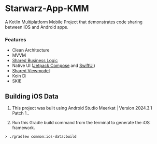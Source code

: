 # Starwarz-App-KMM

A Kotlin Multiplatform Mobile Project that demonstrates code sharing between iOS and Android apps.

### Features

- Clean Architecture
- MVVM
- [Shared Business Logic](https://github.com/teewhydope/StarWars-App/tree/main/common)
- Native
  UI ([Jetpack Compose](https://github.com/teewhydope/StarWars-App/tree/main/androidApp/src/main/java/com/teewhydope/app/ui)
  and [SwiftUi](https://github.com/teewhydope/StarWars-App/tree/main/iosApp/iosApp))
- [Shared Viewmodel](https://github.com/teewhydope/StarWars-App/tree/main/common/presentation/src/commonMain/kotlin/com/teewhydope/app/presentation)
- Koin Di
- SKIE

## Building iOS Data

1. This project was built using Android Studio Meerkat | Version 2024.3.1 Patch 1..

2. Run this Gradle build command from the terminal to generate the iOS framework.

```
> ./gradlew common:ios-data:build 
```
